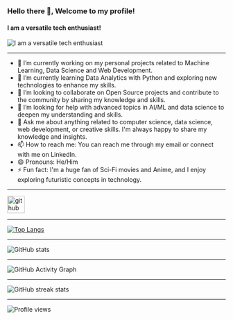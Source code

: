 ### Hello there 👋, Welcome to my profile!
#### I am a versatile tech enthusiast!
![I am a versatile tech enthusiast](https://media.licdn.com/dms/image/D5616AQH_mt-2UJfNSg/profile-displaybackgroundimage-shrink_350_1400/0/1680793628474?e=1686787200&v=beta&t=IUzwSxOBqBhmTsVmU_smENpJct0ZOs7Rc-JRHbmrUWU)
 - - - 
- 🔭 I’m currently working on my personal projects related to Machine Learning, Data Science and Web Development.
- 🌱 I’m currently learning Data Analytics with Python and exploring new technologies to enhance my skills.
- 👯 I’m looking to collaborate on Open Source projects and contribute to the community by sharing my knowledge and skills.
- 🤔 I’m looking for help with advanced topics in AI/ML and data science to deepen my understanding and skills.
- 💬 Ask me about anything related to computer science, data science, web development, or creative skills. I'm always happy to share my knowledge and insights.
- 📫 How to reach me: You can reach me through my email or connect with me on LinkedIn.
- 😄 Pronouns: He/Him
- ⚡ Fun fact: I'm a huge fan of Sci-Fi movies and Anime, and I enjoy exploring futuristic concepts in technology.
- - - 

[<img src='https://cdn.jsdelivr.net/npm/simple-icons@3.0.1/icons/github.svg' alt='github' height='40'>](https://github.com/kesharinilesh)  
- - - 
[![Top Langs](https://github-readme-stats.vercel.app/api/top-langs/?username=kesharinilesh)](https://github.com/anuraghazra/github-readme-stats)
- - - 
![GitHub stats](https://github-readme-stats.vercel.app/api?username=kesharinilesh&show_icons=true)  
- - - 
![GitHub Activity Graph](https://activity-graph.herokuapp.com/graph?username=kesharinilesh)  
- - - 
![GitHub streak stats](https://streak-stats.demolab.com/?user=kesharinilesh) 
- - - 
![Profile views](https://gpvc.arturio.dev/kesharinilesh)  
